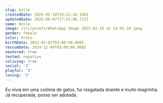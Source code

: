 ```yaml
---
slug: belle
createdDate: 2025-02-10T19:12:26.100Z
updatedDate: 2025-06-07T17:51:06.717Z
name: Belle
image: /src/assets/WhatsApp Image 2025-02-10 at 14.05.34.jpeg
gender: female
color: Preto
birthDate: 2023-02-01T03:00:00.000Z
rescueDate: 2024-12-04T03:00:00.000Z
neutered: true
tested: negative
coliving: true
social: '3'
playful: '3'
loving: '3'
---
```


Eu vivia em uma colônia de gatos, fui resgatada doente e muito magrinha. Já recuperada, posso ser adotada.
